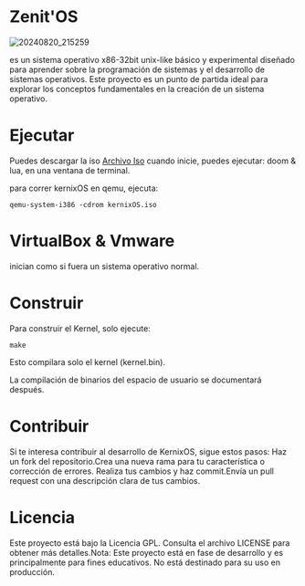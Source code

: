 # Zenit'OS
![20240820_215259](https://github.com/user-attachments/assets/6e745cfb-7acc-4d4c-9bae-7212377a80ca)

es un sistema operativo x86-32bit unix-like básico y experimental diseñado para aprender sobre la programación de sistemas y el desarrollo de sistemas operativos. Este proyecto es un punto de partida ideal para explorar los conceptos fundamentales en la creación de un sistema operativo.
# Ejecutar 
Puedes descargar la iso [Archivo Iso](https://github.com/CipherGo/KernixOS/releases/download/kernixOS/kernixOS.iso) cuando inicie, puedes ejecutar: doom & lua, en una ventana de terminal.

para correr kernixOS en qemu, ejecuta:
```
qemu-system-i386 -cdrom kernixOS.iso
```
# VirtualBox & Vmware 
inician como si fuera un sistema operativo normal.

# Construir 
Para construir el Kernel, solo ejecute:
```
make
```

Esto compilara solo el kernel (kernel.bin).

La compilación de binarios del espacio de usuario se documentará después.

# Contribuir
Si te interesa contribuir al desarrollo de KernixOS, sigue estos pasos: Haz un fork del repositorio.Crea una nueva rama para tu característica o corrección de errores. Realiza tus cambios y haz commit.Envía un pull request con una descripción clara de tus cambios. 
# Licencia 
Este proyecto está bajo la Licencia GPL. Consulta el archivo LICENSE para obtener más detalles.Nota: Este proyecto está en fase de desarrollo y es principalmente para fines educativos. No está destinado para su uso en producción.
